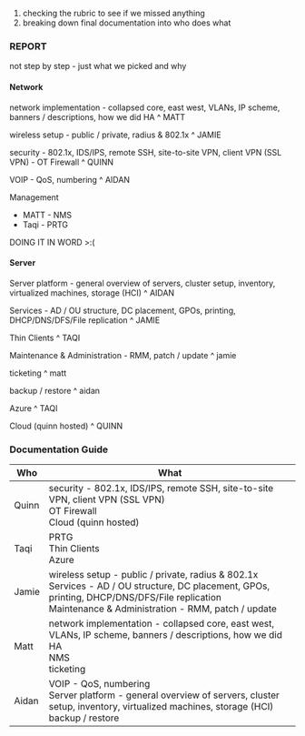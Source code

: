 1. checking the rubric to see if we missed anything
2. breaking down final documentation into who does what

### REPORT
not step by step - just what we picked and why

#### Network
network implementation - collapsed core, east west, VLANs, IP scheme, banners / descriptions, how we did HA
^ MATT

wireless setup - public / private, radius & 802.1x
^ JAMIE

security - 802.1x, IDS/IPS, remote SSH, site-to-site VPN, client VPN (SSL VPN) - OT Firewall
^ QUINN

VOIP - QoS, numbering
^ AIDAN

Management
- MATT - NMS
- Taqi - PRTG

DOING IT IN WORD >:(

#### Server
Server platform - general overview of servers, cluster setup, inventory, virtualized machines, storage (HCI)
^ AIDAN

Services - AD / OU structure, DC placement, GPOs, printing, DHCP/DNS/DFS/File replication 
^ JAMIE

Thin Clients
^ TAQI

Maintenance & Administration - RMM, patch / update
^ jamie

ticketing
^ matt

backup / restore
^ aidan

Azure
^ TAQI

Cloud (quinn hosted)
^ QUINN

### Documentation Guide

| Who   | What                                                                                                                                                                                                       |
| ----- | ---------------------------------------------------------------------------------------------------------------------------------------------------------------------------------------------------------- |
| Quinn | security - 802.1x, IDS/IPS, remote SSH, site-to-site VPN, client VPN (SSL VPN)<br>OT Firewall<br>Cloud (quinn hosted)<br>                                                                                  |
| Taqi  | PRTG<br>Thin Clients<br>Azure                                                                                                                                                                              |
| Jamie | wireless setup - public / private, radius & 802.1x<br>Services - AD / OU structure, DC placement, GPOs, printing, DHCP/DNS/DFS/File replication <br>Maintenance & Administration - RMM, patch / update<br> |
| Matt  | network implementation - collapsed core, east west, VLANs, IP scheme, banners / descriptions, how we did HA<br>NMS<br>ticketing                                                                            |
| Aidan | VOIP - QoS, numbering<br>Server platform - general overview of servers, cluster setup, inventory, virtualized machines, storage (HCI)<br>backup / restore                                                  |

